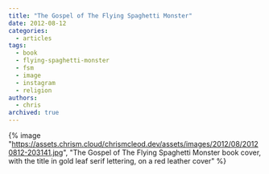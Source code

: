 ```yaml
---
title: "The Gospel of The Flying Spaghetti Monster"
date: 2012-08-12
categories:
  - articles
tags:
  - book
  - flying-spaghetti-monster
  - fsm
  - image
  - instagram
  - religion
authors:
  - chris
archived: true
---
```


{% image "https://assets.chrism.cloud/chrismcleod.dev/assets/images/2012/08/20120812-203141.jpg", "The Gospel of The Flying Spaghetti Monster book cover, with the title in gold leaf serif lettering, on a red leather cover" %}
